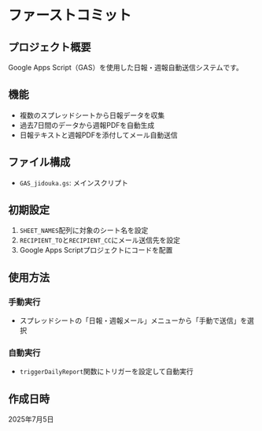 # ファーストコミット

## プロジェクト概要
Google Apps Script（GAS）を使用した日報・週報自動送信システムです。

## 機能
- 複数のスプレッドシートから日報データを収集
- 過去7日間のデータから週報PDFを自動生成
- 日報テキストと週報PDFを添付してメール自動送信

## ファイル構成
- `GAS_jidouka.gs`: メインスクリプト

## 初期設定
1. `SHEET_NAMES`配列に対象のシート名を設定
2. `RECIPIENT_TO`と`RECIPIENT_CC`にメール送信先を設定
3. Google Apps Scriptプロジェクトにコードを配置

## 使用方法
### 手動実行
- スプレッドシートの「日報・週報メール」メニューから「手動で送信」を選択

### 自動実行
- `triggerDailyReport`関数にトリガーを設定して自動実行

## 作成日時
2025年7月5日
